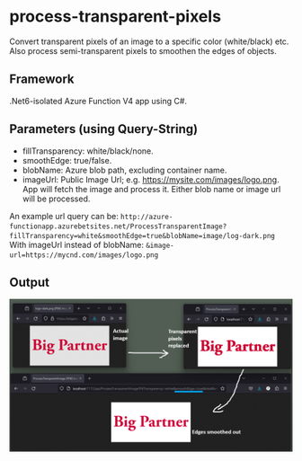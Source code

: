 # process-transparent-pixels
Convert transparent pixels of an image to a specific color (white/black) etc.
Also process semi-transparent pixels to smoothen the edges of objects.

## Framework
.Net6-isolated Azure Function V4 app using C#.

## Parameters (using Query-String)
* fillTransparency: white/black/none.
* smoothEdge: true/false.
* blobName: Azure blob path, excluding container name.
* imageUrl: Public Image Url; e.g. https://mysite.com/images/logo.png. App will fetch the image and process it. Either blob name or image url will be processed.

An example url query can be: `http://azure-functionapp.azurebetsites.net/ProcessTransparentImage?fillTransparency=white&smoothEdge=true&blobName=image/log-dark.png`
With imageUrl instead of blobName: `&image-url=https://mycnd.com/images/logo.png`

## Output
![output image with comparison](./output/output.png)
